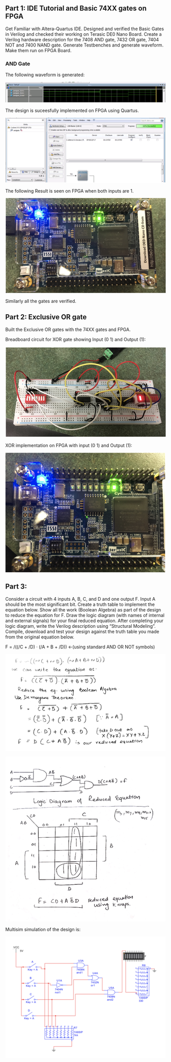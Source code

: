 ## Part 1: IDE Tutorial and Basic 74XX gates on FPGA

Get Familiar with Altera-Quartus IDE. Designed and verified the Basic Gates in Verilog and checked their working on Terasic DE0 Nano Board. 
Create a Verilog hardware description for the 7408 AND gate, 7432 OR gate, 7404 NOT and 7400 NAND gate. Generate Testbenches and generate waveform. Make them run on FPGA Board. 

### AND Gate

The following waveform is generated:

![Screenshot](AG.png)

The design is suceesfully implemented on FPGA using Quartus.

![Screenshot](Q.png)

The following Result is seen on FPGA when both inputs are 1. 

![Screenshot](AGF.png)

Similarly all the gates are verified.

## Part 2: Exclusive OR gate

Built the Exclusive OR gates with the 74XX gates and FPGA.

Breadboard circuit	for	XOR	gate showing Input (0	1) and	Output	(1):

![Screenshot](XORBB.png)

XOR implementation on FPGA with input (0 1) and Output (1):

![Screenshot](XORFP.png)

## Part 3: 

Consider a circuit with 4 inputs A, B, C, and D and one output F. Input A should be the most significant bit. Create a truth table to implement the equation below. Show all the work (Boolean Algebra) as part of the design to reduce the equation for F. Draw the logic diagram (with names of internal and external signals) for your final reduced equation. After completing your logic diagram, write the Verilog description using “Structural Modeling”. Compile, download and test your design against the truth table you made from the original equation below.

F = /((/C + /D) · (/A + B + /D)) ←(using standard AND OR NOT symbols)

![Screenshot](EQ.png)

![Screenshot](EQ2.png)

Multisim simulation of the design is:

![Screenshot](Sim.png)

